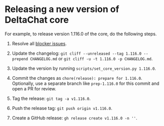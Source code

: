 # Releasing a new version of DeltaChat core

For example, to release version 1.116.0 of the core, do the following steps.

1. Resolve all [blocker issues](https://github.com/deltachat/deltachat-core-rust/labels/blocker).

2. Update the changelog: `git cliff --unreleased --tag 1.116.0 --prepend CHANGELOG.md` or `git cliff -u -t 1.116.0 -p CHANGELOG.md`.

3. Update the version by running `scripts/set_core_version.py 1.116.0`.

4. Commit the changes as `chore(release): prepare for 1.116.0`.
   Optionally, use a separate branch like `prep-1.116.0` for this commit and open a PR for review.

5. Tag the release: `git tag -a v1.116.0`.

6. Push the release tag: `git push origin v1.116.0`.

7. Create a GitHub release: `gh release create v1.116.0 -n ''`.
